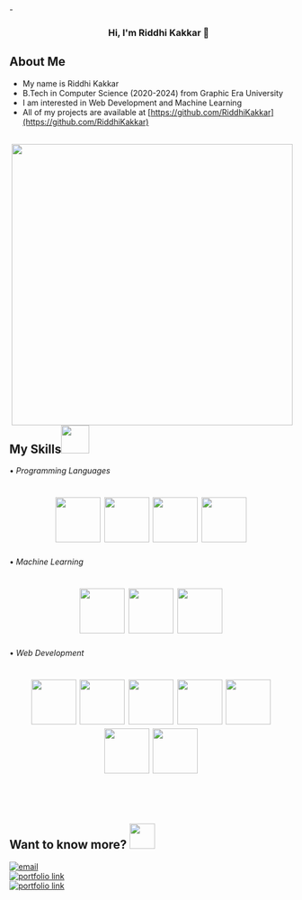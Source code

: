 -<h3 align="center">
  &nbsp;&nbsp;&nbsp;&nbsp;&nbsp;&nbsp;&nbsp;Hi, I'm Riddhi Kakkar 👋
</h3>

</p>

## About Me
-  My name is Riddhi Kakkar
-  B.Tech in Computer Science (2020-2024) from Graphic Era University
-  I am interested in Web Development and Machine Learning <br>
-  All of my projects are available at [https://github.com/RiddhiKakkar](https://github.com/RiddhiKakkar)

<br>
<img src="https://cdn.dribbble.com/users/1857592/screenshots/3848396/character-typing.gif" align="right" width="500">
<br>

## My Skills<img src="media/skills.gif" height="50px">

•⁠  ⁠*Programming Languages*
<h1 align = "center">
<img src="https://cdn.jsdelivr.net/gh/devicons/devicon/icons/c/c-original.svg" width="80" height="80" />
<img src="https://cdn.jsdelivr.net/gh/devicons/devicon/icons/cplusplus/cplusplus-original.svg" width="80" height="80"  />
<img src="https://cdn.jsdelivr.net/gh/devicons/devicon/icons/python/python-original.svg" width="80" height="80"  />
<img src="https://cdn.jsdelivr.net/gh/devicons/devicon/icons/java/java-original.svg" width="80" height="80"  />
</h1>

•⁠  ⁠*Machine Learning*
<h1 align = "center">
<img src="https://cdn.jsdelivr.net/gh/devicons/devicon/icons/numpy/numpy-original-wordmark.svg" width="80" height="80"/> 
<img src="https://cdn.jsdelivr.net/gh/devicons/devicon/icons/pandas/pandas-original-wordmark.svg" width="80" height="80" />
<img src="https://upload.wikimedia.org/wikipedia/commons/0/05/Scikit_learn_logo_small.svg" width="80" height="80"  />
</h1>


•⁠  ⁠*Web Development*
<h1 align = "center">
<img src="https://cdn.jsdelivr.net/gh/devicons/devicon/icons/html5/html5-original.svg" width="80" height="80"  />
<img src="https://cdn.jsdelivr.net/gh/devicons/devicon/icons/css3/css3-original.svg" width="80" height="80"  />
<img src="https://cdn.jsdelivr.net/gh/devicons/devicon/icons/react/react-original.svg" width="80" height="80"  />
<img src="https://cdn.jsdelivr.net/gh/devicons/devicon/icons/nodejs/nodejs-original-wordmark.svg" width="80" height="80"  />
<img src="https://cdn.jsdelivr.net/gh/devicons/devicon/icons/javascript/javascript-original.svg" width="80" height="80"  />
<img src="https://cdn.jsdelivr.net/gh/devicons/devicon/icons/mongodb/mongodb-original.svg" width="80" height="80"  />
<img src="https://cdn.jsdelivr.net/gh/devicons/devicon/icons/express/express-original-wordmark.svg" width="80" height="80"  />
</h1>


                                       
<br>
                                     
<br>

## Want to know more? <img src="media/Developer.gif" width="45px">
[<img alt="email" src="https://img.shields.io/badge/Email%20me-kakkarriddhi07@gmail.com-blue" />](mailto:kakkarriddhi07@gmail.com) <br>
[<img alt="portfolio link" src="https://img.shields.io/badge/Leetcode-riddhikakkar-orange" />](https://leetcode.com/RiddhiKakkar/) <br>
[<img alt="portfolio link" src="https://img.shields.io/badge/Linkedin-riddhi-kakkar-blue" />](https://www.linkedin.com/in/riddhi-kakkar-807727222/) <br>

